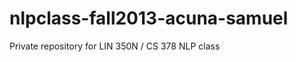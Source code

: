 nlpclass-fall2013-acuna-samuel
==============================

Private repository for LIN 350N / CS 378 NLP class
